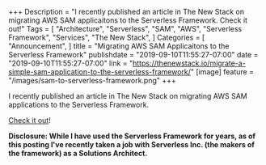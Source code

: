 +++
Description = "I recently published an article in The New Stack on migrating AWS SAM applicaitons to the Serverless Framework. Check it out!"
Tags = [
  "Architecture",
  "Serverless",
  "SAM",
  "AWS",
  "Serverless Framework",
  "Services",
  "The New Stack",
]
Categories = [
  "Announcement",
]
title = "Migrating AWS SAM Applicaitons to the Serverless Framework"
publishdate = "2019-09-10T11:55:27-07:00"
date = "2019-09-10T11:55:27-07:00"
link = "https://thenewstack.io/migrate-a-simple-sam-application-to-the-serverless-framework/"
[image]
    feature = "/images/sam-to-serverless-framework.png"
+++

I recently published an article in The New Stack on migrating AWS SAM applications to the Serverless Framework. <!--more-->

[Check it out](https://thenewstack.io/migrate-a-simple-sam-application-to-the-serverless-framework/)! 

**Disclosure: While I have used the Serverless Framework for years, as of this posting I've recently taken a job with Serverless Inc. (the makers of the framework) as a Solutions Architect.**